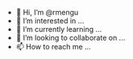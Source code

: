 - 👋 Hi, I’m @rmengu
- 👀 I’m interested in ...
- 🌱 I’m currently learning ...
- 💞️ I’m looking to collaborate on ...
- 📫 How to reach me ...

<!---
rmengu/rmengu is a ✨ special ✨ repository because its `README.md` (this file) appears on your GitHub profile.
You can click the Preview link to take a look at your changes.
--->
